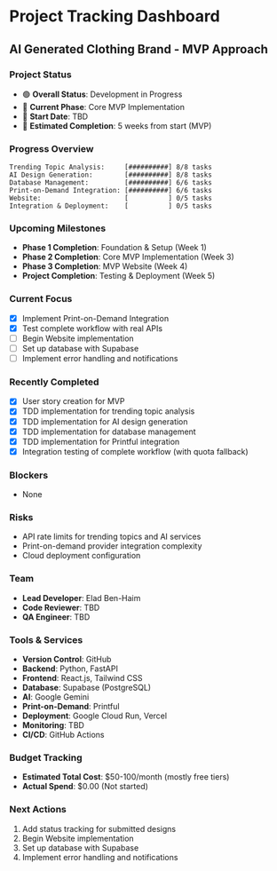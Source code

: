 # Project Tracking Dashboard

## AI Generated Clothing Brand - MVP Approach

### Project Status
- 🟢 **Overall Status**: Development in Progress
- 🚧 **Current Phase**: Core MVP Implementation
- 📅 **Start Date**: TBD
- 📅 **Estimated Completion**: 5 weeks from start (MVP)

### Progress Overview
```
Trending Topic Analysis:     [##########] 8/8 tasks
AI Design Generation:        [##########] 8/8 tasks
Database Management:         [##########] 6/6 tasks
Print-on-Demand Integration: [##########] 6/6 tasks
Website:                     [          ] 0/5 tasks
Integration & Deployment:    [          ] 0/5 tasks
```

### Upcoming Milestones
- **Phase 1 Completion**: Foundation & Setup (Week 1)
- **Phase 2 Completion**: Core MVP Implementation (Week 3)
- **Phase 3 Completion**: MVP Website (Week 4)
- **Project Completion**: Testing & Deployment (Week 5)

### Current Focus
- [x] Implement Print-on-Demand Integration
- [x] Test complete workflow with real APIs
- [ ] Begin Website implementation
- [ ] Set up database with Supabase
- [ ] Implement error handling and notifications

### Recently Completed
- [x] User story creation for MVP
- [x] TDD implementation for trending topic analysis
- [x] TDD implementation for AI design generation
- [x] TDD implementation for database management
- [x] TDD implementation for Printful integration
- [x] Integration testing of complete workflow (with quota fallback)

### Blockers
- None

### Risks
- API rate limits for trending topics and AI services
- Print-on-demand provider integration complexity
- Cloud deployment configuration

### Team
- **Lead Developer**: Elad Ben-Haim
- **Code Reviewer**: TBD
- **QA Engineer**: TBD

### Tools & Services
- **Version Control**: GitHub
- **Backend**: Python, FastAPI
- **Frontend**: React.js, Tailwind CSS
- **Database**: Supabase (PostgreSQL)
- **AI**: Google Gemini
- **Print-on-Demand**: Printful
- **Deployment**: Google Cloud Run, Vercel
- **Monitoring**: TBD
- **CI/CD**: GitHub Actions

### Budget Tracking
- **Estimated Total Cost**: $50-100/month (mostly free tiers)
- **Actual Spend**: $0.00 (Not started)

### Next Actions
1. Add status tracking for submitted designs
2. Begin Website implementation
3. Set up database with Supabase
4. Implement error handling and notifications